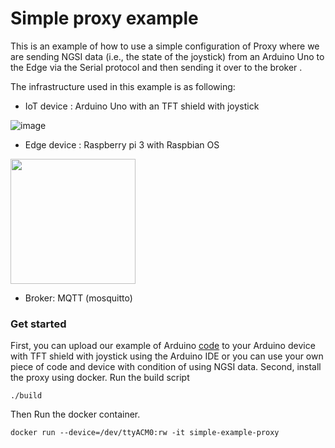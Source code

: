 # Simple proxy example

This is an example of how to use a simple configuration of Proxy where we are sending NGSI data (i.e., the state of the joystick) from an Arduino Uno to the Edge  via the Serial protocol and then sending it over to the broker .

The infrastructure used in this example is as following: 
- IoT device : Arduino Uno with an TFT shield with joystick

![image](https://user-images.githubusercontent.com/47181226/134436124-395e29a7-dd3a-4503-a9ec-1a9c372b6c6a.png)

- Edge device : Raspberry pi 3 with Raspbian OS

<img src=https://user-images.githubusercontent.com/47181226/134436426-b6a3a015-7f1b-4ac9-baf3-ca26b4faebca.png width=200 length=200>

- Broker: MQTT (mosquitto)
### Get started
First, you can upload our example of Arduino [code](https://github.com/Smart-IoT-Systems/FaaS4IoT/blob/main/proxy/examples/Simple/arduino_joystick.ino) to your Arduino device with TFT shield with joystick using the Arduino IDE or you can use your own piece of code and device with condition of using NGSI data.
Second, install the proxy using docker. Run the build script 
  
    ./build
Then Run the docker container.
  
    docker run --device=/dev/ttyACM0:rw -it simple-example-proxy
